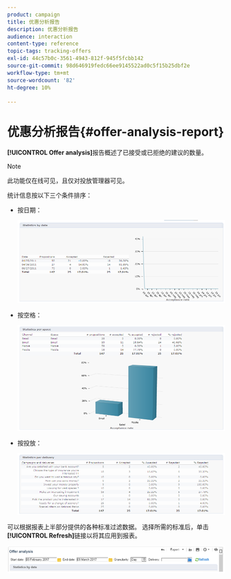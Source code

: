 ```yaml
---
product: campaign
title: 优惠分析报告
description: 优惠分析报告
audience: interaction
content-type: reference
topic-tags: tracking-offers
exl-id: 44c57b0c-3561-4943-812f-945f5fcbb142
source-git-commit: 98d646919fedc66ee9145522ad0c5f15b25dbf2e
workflow-type: tm+mt
source-wordcount: '82'
ht-degree: 10%

---
```


# 优惠分析报告{#offer-analysis-report}

**[!UICONTROL Offer analysis]**&#x200B;报告概述了已接受或已拒绝的建议的数量。

>[!NOTE]
>
>此功能仅在线可见，且仅对投放管理器可见。

统计信息按以下三个条件排序：

* 按日期：

   ![](assets/offer_report_perdate.png)

* 按空格：

   ![](assets/offer_report_perspaces.png)

* 按投放：

   ![](assets/offer_report_perdeliveries.png)

可以根据报表上半部分提供的各种标准过滤数据。 选择所需的标准后，单击&#x200B;**[!UICONTROL Refresh]**&#x200B;链接以将其应用到报表。

![](assets/offer_report_criteria.png)
